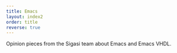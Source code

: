 ```yaml
---
title: Emacs
layout: index2 
order: title
reverse: true
---
```


Opinion pieces from the Sigasi team about Emacs and Emacs VHDL.
